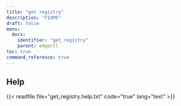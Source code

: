 ```yaml
---
title: "get registry"
description: "FIXME"
draft: false
menu:
  docs:
    identifier: "get_registry"
    parent: edgectl
toc: true
command_reference: true
---
```


## Help

{{< readfile file="get_registry.help.txt" code="true" lang="text" >}}
